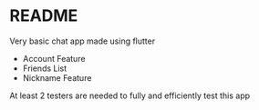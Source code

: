 # README

Very basic chat app made using flutter

- Account Feature
- Friends List
- Nickname Feature


At least 2 testers are needed to fully and efficiently test this app
